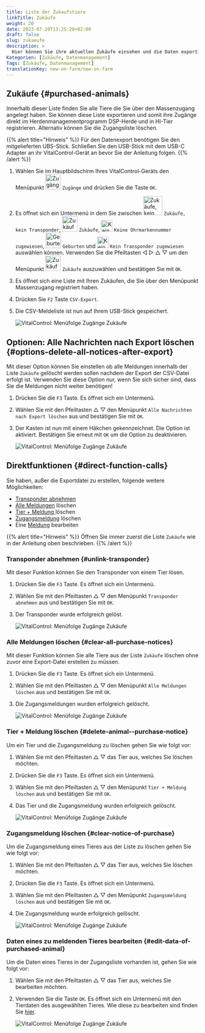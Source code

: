 ```yaml
---
title: Liste der Zukaufstiere
linkTitle: Zukäufe
weight: 20
date: 2023-07-28T13:25:28+02:00
draft: false
slug: zukaeufe
description: >
  Hier können Sie ihre aktuellen Zukäufe einsehen und die Daten exportieren.
Kategorien: [Zukäufe, Datenmanagement]
Tags: [Zukäufe, Datenmanagement]
translationKey: new-on-farm/new-on-farm
---
```

## Zukäufe {#purchased-animals}

Innerhalb dieser Liste finden Sie alle Tiere die Sie über den Massenzugang angelegt haben. Sie können diese Liste exportieren und somit ihre Zugänge direkt im Herdenmanagementprogramm DSP-Herde und in HI-Tier registrieren. Alternativ können Sie die Zugangsliste löschen.

{{% alert title="Hinweis" %}}
Für den Datenexport benötigen Sie den mitgelieferten UBS-Stick. Schließen Sie den USB-Stick mit dem USB-C Adapter an ihr VitalControl-Gerät an bevor Sie der Anleitung folgen.
{{% /alert %}}

1. Wählen Sie im Hauptbildschirm Ihres VitalControl-Geräts den Menüpunkt <img src="/icons/main/new-on-farm.svg" width="40" align="bottom" alt="Zugänge" /> `Zugänge` und drücken Sie die Taste `OK`.

2. Es öffnet sich ein Untermenü in dem Sie zwischen <img src="/icons/registration/new-on-farm-no-transponder.svg" width="50" align="bottom" alt="Zukäufe, kein Transponder" /> `Zukäufe, kein Transponder`, <img src="/icons/main/new-on-farm.svg" width="40" align="bottom" alt="Zukäufe" /> `Zukäufe`, <img src="/icons/registration/no-eartag-number.svg" width="30" align="bottom" alt="Keine Ohrmarkennummer zugewiesen" /> `Keine Ohrmarkennummer zugewiesen`, <img src="/icons/main/births.svg" width="40" align="bottom" alt="Geburten" /> `Geburten` und <img src="/icons/registration/no-transponder.svg" width="30" align="bottom" alt="Kein Transponder zugewiesen" /> `Kein Transponder zugewiesen` auswählen können. Verwenden Sie die Pfeiltasten ◁ ▷ △ ▽ um den Menüpunkt <img src="/icons/main/new-on-farm.svg" width="40" align="bottom" alt="Zukäufe" /> `Zukäufe` auszuwählen und bestätigen Sie mit `OK`.

3. Es öffnet sich eine Liste mit Ihren Zukäufen, die Sie über den Menüpunkt Massenzugang registriert haben.

4. Drücken Sie `F2` Taste `CSV-Export`.

5. Die CSV-Meldeliste ist nun auf Ihrem USB-Stick gespeichert.

    ![VitalControl: Menüfolge Zugänge Zukäufe](../bilder/zukaeufe.png "Zukäufe")

## Optionen: Alle Nachrichten nach Export löschen {#options-delete-all-notices-after-export}

Mit dieser Option können Sie einstellen ob alle Meldungen innerhalb der Liste `Zukäufe` gelöscht werden sollen nachdem der Export der CSV-Datei erfolgt ist. Verwenden Sie diese Option nur, wenn Sie sich sicher sind, dass Sie die Meldungen nicht weiter benötigen!

1. Drücken Sie die `F3` Taste. Es öffnet sich ein Untermenü.

2. Wählen Sie mit den Pfeiltasten △ ▽ den Menüpunkt `Alle Nachrichten nach Export löschen` aus und bestätigen Sie mit `OK`.

3. Der Kasten ist nun mit einem Häkchen gekennzeichnet. Die Option ist aktiviert. Bestätigen Sie erneut mit `OK` um die Option zu deaktivieren. 

    ![VitalControl: Menüfolge Zugänge Zukäufe](../bilder/nachrichten-loeschen.png "Alle Nachrichten nach Export löschen")

## Direktfunktionen {#direct-function-calls}

Sie haben, außer die Exportdatei zu erstellen, folgende weitere Möglichkeiten:

- [Transponder abnehmen](#transponder-abnehmen)
- [Alle Meldungen](#alle-meldungen-l%C3%B6schen) löschen
- [Tier + Meldung ](#tier--meldung-l%C3%B6schen) löschen
- [Zugangsmeldung](#zugangsmeldung-l%C3%B6schen) löschen
- Eine [Meldung](#daten-eines-zu-meldenden-tieres-bearbeiten) bearbeiten

{{% alert title="Hinweis" %}}
Öffnen Sie immer zuerst die Liste `Zukäufe` wie in der Anleitung oben beschrieben.
{{% /alert %}}

### Transponder abnehmen {#unlink-transponder}

Mit dieser Funktion können Sie den Transponder von einem Tier lösen.

1. Drücken Sie die `F3` Taste. Es öffnet sich ein Untermenü.

2. Wählen Sie mit den Pfeiltasten △ ▽ den Menüpunkt `Transponder abnehmen` aus und bestätigen Sie mit `OK`.

3. Der Transponder wurde erfolgreich gelöst.

    ![VitalControl: Menüfolge Zugänge Zukäufe](../bilder/transponder-abnehmen.png "Transponder abnehmen")

### Alle Meldungen löschen {#clear-all-purchase-notices}

Mit dieser Funktion können Sie alle Tiere aus der Liste `Zukäufe` löschen ohne zuvor eine Export-Datei erstellen zu müssen.

1. Drücken Sie die `F3` Taste. Es öffnet sich ein Untermenü.

2. Wählen Sie mit den Pfeiltasten △ ▽ den Menüpunkt `Alle Meldungen löschen` aus und bestätigen Sie mit `OK`.

3. Die Zugangsmeldungen wurden erfolgreich gelöscht.

    ![VitalControl: Menüfolge Zugänge Zukäufe](../bilder/alle-meldungen-loeschen.png "Alle Meldungen löschen")

### Tier + Meldung löschen {#delete-animal--purchase-notice}

Um ein Tier und die Zugangsmeldung zu löschen gehen Sie wie folgt vor:

1. Wählen Sie mit den Pfeiltasten △ ▽ das Tier aus, welches Sie löschen möchten.

2. Drücken Sie die `F3` Taste. Es öffnet sich ein Untermenü.

3. Wählen Sie mit den Pfeiltasten △ ▽ den Menüpunkt `Tier + Meldung löschen` aus und bestätigen Sie mit `OK`.

4. Das Tier und die Zugangsmeldung wurden erfolgreich gelöscht.

    ![VitalControl: Menüfolge Zugänge Zukäufe](../bilder/tier-und-meldung-loeschen.png "Tier + Meldung löschen")

### Zugangsmeldung löschen {#clear-notice-of-purchase}

Um die Zugangsmeldung eines Tieres aus der Liste zu löschen gehen Sie wie folgt vor:

1. Wählen Sie mit den Pfeiltasten △ ▽ das Tier aus, welches Sie löschen möchten.

2. Drücken Sie die `F3` Taste. Es öffnet sich ein Untermenü.

3. Wählen Sie mit den Pfeiltasten △ ▽ den Menüpunkt `Zugangsmeldung löschen` aus und bestätigen Sie mit `OK`.

4. Die Zugangsmeldung wurde erfolgreich gelöscht.

    ![VitalControl: Menüfolge Zugänge Zukäufe](../bilder/zugangsmeldung-loeschen.png "Zugangsmeldung löschen")

### Daten eines zu meldenden Tieres bearbeiten {#edit-data-of-purchased-animal}

Um die Daten eines Tieres in der Zugangsliste vorhanden ist, gehen Sie wie folgt vor:

1. Wählen Sie mit den Pfeiltasten △ ▽ das Tier aus, welches Sie bearbeiten möchten.

2. Verwenden Sie die Taste `OK`. Es öffnet sich ein Untermenü mit den Tierdaten des ausgewählten Tieres. Wie diese zu bearbeiten sind finden Sie [hier](/docs/aktionen/aendern/#tierdaten-%C3%A4ndern).

    ![VitalControl: Menüfolge Zugänge Zukäufe](../bilder/eine-meldung-bearbeiten.png "Eine Meldung bearbeiten")

